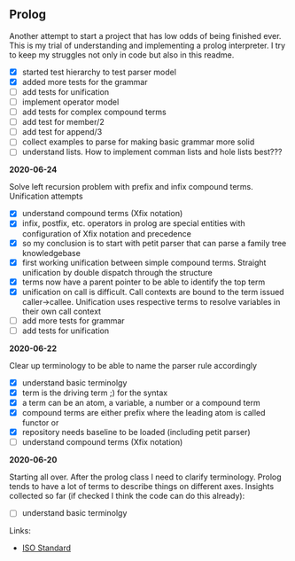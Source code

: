 Prolog
------

Another attempt to start a project that has low odds of being finished ever. This is my trial of understanding and implementing a prolog interpreter. I try to keep my struggles not only in code but also in this readme. 

- [x] started test hierarchy to test parser model
- [x] added more tests for the grammar
- [ ] add tests for unification
- [ ] implement operator model
- [ ] add tests for complex compound terms
- [ ] add test for member/2
- [ ] add test for append/3
- [ ] collect examples to parse for making basic grammar more solid
- [ ] understand lists. How to implement comman lists and hole lists best???

__2020-06-24__

Solve left recursion problem with prefix and infix compound terms. Unification attempts

- [x] understand compound terms (Xfix notation)
- [x] infix, postfix, etc. operators in prolog are special entities with configuration of Xfix notation and precedence
- [x] so my conclusion is to start with petit parser that can parse a family tree knowledgebase
- [x] first working unification between simple compound terms. Straight unification by double dispatch through the structure
- [x] terms now have a parent pointer to be able to identify the top term
- [x] unification on call is difficult. Call contexts are bound to the term issued caller->callee. Unification uses respective terms to resolve variables in their own call context
- [ ] add more tests for grammar
- [ ] add tests for unification

__2020-06-22__

Clear up terminology to be able to name the parser rule accordingly

- [x] understand basic terminolgy
- [x] term is the driving term ;) for the syntax
- [x] a term can be an atom, a variable, a number or a compound term
- [x] compound terms are either prefix where the leading atom is called functor or
- [x] repository needs baseline to be loaded (including petit parser)
- [ ] understand compound terms (Xfix notation)

__2020-06-20__

Starting all over. After the prolog class I need to clarify terminology. Prolog tends to have a lot of terms to describe things on different axes. Insights collected so far (if checked I think the code can do this already):

- [ ] understand basic terminolgy

Links:
- [ISO Standard](https://www.iso.org/standard/21413.html)
